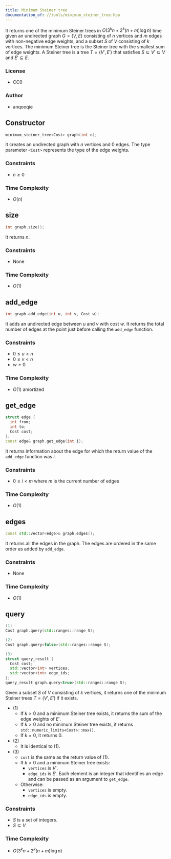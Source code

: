 ```yaml
---
title: Minimum Steiner tree
documentation_of: //tools/minimum_steiner_tree.hpp
---
```


It returns one of the minimum Steiner trees in $O(3^k n + 2^k (n + m) \log n)$ time given an undirected graph $G = (V, E)$ consisting of $n$ vertices and $m$ edges with non-negative edge weights, and a subset $S$ of $V$ consisting of $k$ vertices.
The minimum Steiner tree is the Steiner tree with the smallest sum of edge weights.
A Steiner tree is a tree $T = (V', E')$ that satisfies $S \subseteq V' \subseteq V$ and $E' \subseteq E$.

### License
- CC0

### Author
- anqooqie

## Constructor
```cpp
minimum_steiner_tree<Cost> graph(int n);
```

It creates an undirected graph with $n$ vertices and $0$ edges.
The type parameter `<Cost>` represents the type of the edge weights.

### Constraints
- $n \geq 0$

### Time Complexity
- $O(n)$

## size
```cpp
int graph.size();
```

It returns $n$.

### Constraints
- None

### Time Complexity
- $O(1)$

## add_edge
```cpp
int graph.add_edge(int u, int v, Cost w);
```

It adds an undirected edge between $u$ and $v$ with cost $w$.
It returns the total number of edges at the point just before calling the `add_edge` function.

### Constraints
- $0 \leq u < n$
- $0 \leq v < n$
- $w \geq 0$

### Time Complexity
- $O(1)$ amortized

## get_edge
```cpp
struct edge {
  int from;
  int to;
  Cost cost;
};
const edge& graph.get_edge(int i);
```

It returns information about the edge for which the return value of the `add_edge` function was $i$.

### Constraints
- $0 \leq i < m$ where $m$ is the current number of edges

### Time Complexity
- $O(1)$

## edges
```cpp
const std::vector<edge>& graph.edges();
```

It returns all the edges in the graph.
The edges are ordered in the same order as added by `add_edge`.

### Constraints
- None

### Time Complexity
- $O(1)$

## query
```cpp
(1)
Cost graph.query(std::ranges::range S);

(2)
Cost graph.query<false>(std::ranges::range S);

(3)
struct query_result {
  Cost cost;
  std::vector<int> vertices;
  std::vector<int> edge_ids;
};
query_result graph.query<true>(std::ranges::range S);
```

Given a subset $S$ of $V$ consisting of $k$ vertices, it returns one of the minimum Steiner trees $T = (V', E')$ if it exists.

- (1)
    - If $k > 0$ and a minimum Steiner tree exists, it returns the sum of the edge weights of $E'$.
    - If $k > 0$ and no minimum Steiner tree exists, it returns `std::numeric_limits<Cost>::max()`.
    - If $k = 0$, it returns $0$.
- (2)
    - It is identical to (1).
- (3)
    - `cost` is the same as the return value of (1).
    - If $k > 0$ and a minimum Steiner tree exists:
        - `vertices` is $V'$.
        - `edge_ids` is $E'$. Each element is an integer that identifies an edge and can be passed as an argument to `get_edge`.
    - Otherwise:
        - `vertices` is empty.
        - `edge_ids` is empty.

### Constraints
- $S$ is a set of integers.
- $S \subseteq V$

### Time Complexity
- $O(3^k n + 2^k (n + m) \log n)$

